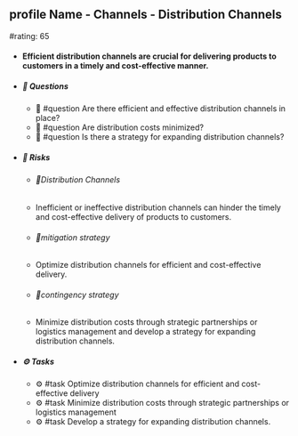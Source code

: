 ## profile Name - Channels - Distribution Channels
#rating: 65
- #### Efficient distribution channels are crucial for delivering products to customers in a timely and cost-effective manner.
- ##### 💭 Questions
  - 💭 #question Are there efficient and effective distribution channels in place?
  - 💭 #question Are distribution costs minimized?
  - 💭 #question Is there a strategy for expanding distribution channels?
- ##### 🚨 Risks

  - ###### 🚨Distribution Channels
  - Inefficient or ineffective distribution channels can hinder the timely and cost-effective delivery of products to customers.
  - ###### 🚨mitigation strategy
  - Optimize distribution channels for efficient and cost-effective delivery.
  - ###### 🚨contingency strategy
  - Minimize distribution costs through strategic partnerships or logistics management and develop a strategy for expanding distribution channels.
- ##### ⚙️ Tasks
  - ⚙️ #task Optimize distribution channels for efficient and cost-effective delivery
  - ⚙️ #task  Minimize distribution costs through strategic partnerships or logistics management
  - ⚙️ #task  Develop a strategy for expanding distribution channels.


